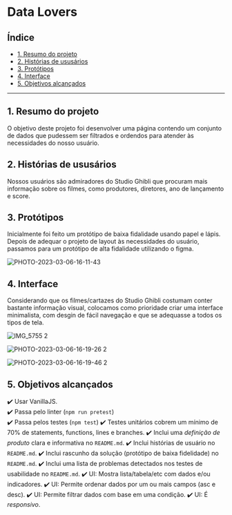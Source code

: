 # Data Lovers

## Índice

* [1. Resumo do projeto](#1-resumo-do-projeto)
* [2. Histórias de ususários](#2-historias-de-usuarios)
* [3. Protótipos](#3-prototipos)
* [4. Interface](#4-interface)
* [5. Objetivos alcançados](#5-objetivos-alcancados)

***

## 1. Resumo do projeto

O objetivo deste projeto foi desenvolver uma página contendo um conjunto de dados que pudessem ser filtrados e ordendos para atender às necessidades do nosso usuário.

## 2. Histórias de ususários

Nossos usuários são admiradores do Studio Ghibli que procuram mais informação sobre os filmes, como produtores, diretores, ano de lançamento e score.

## 3. Protótipos

Inicialmente foi feito um protótipo de baixa fidalidade usando papel e lápis. Depois de adequar o projeto de layout às necessidades do usuário, passamos para um protótipo de alta fidalidade utilizando o figma.

![PHOTO-2023-03-06-16-11-43](https://user-images.githubusercontent.com/107154514/223208234-0a9db001-cbe9-4474-a880-37a959e0dc3f.jpg)

## 4. Interface

Considerando que os filmes/cartazes do Studio Ghibli costumam conter bastante informação visual, colocamos como prioridade criar uma interface minimalista, com desgin de fácil navegação e que se adequasse a todos os tipos de tela. 

![IMG_5755 2](https://user-images.githubusercontent.com/107154514/223210908-bee84f59-cc92-475e-8b04-7f0e73fb9ca8.jpg)

![PHOTO-2023-03-06-16-19-26 2](https://user-images.githubusercontent.com/107154514/223211031-38c93252-f96d-40b5-ae3c-659b216cd889.jpg)

![PHOTO-2023-03-06-16-19-46 2](https://user-images.githubusercontent.com/107154514/223211116-7c67c0f5-584e-41ee-98b5-5f77345a6372.jpg)


## 5. Objetivos alcançados

✔️ Usar VanillaJS. <br>
✔️ Passa pelo linter (`npm run pretest`) <br>
✔️ Passa pelos testes (`npm test`)
✔️ Testes unitários cobrem um mínimo de 70% de statements, functions, lines e
  branches.
✔️ Inclui uma _definição de produto_ clara e informativa no `README.md`.
✔️ Inclui histórias de usuário no `README.md`.
✔️ Inclui rascunho da solução (protótipo de baixa fidelidade) no `README.md`.
✔️ Inclui uma lista de problemas detectados nos testes de usabilidade no
  `README.md`.
✔️ UI: Mostra lista/tabela/etc com dados e/ou indicadores.
✔️ UI: Permite ordenar dados por um ou mais campos (asc e desc).
✔️ UI: Permite filtrar dados com base em uma condição.
✔️ UI: É _responsivo_.

